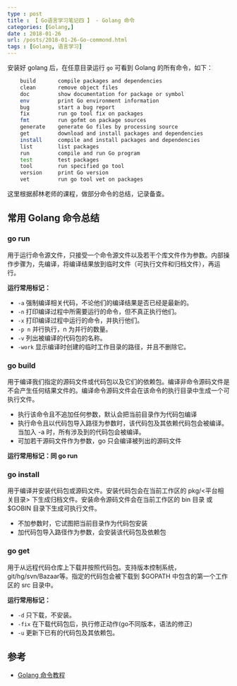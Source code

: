 ```yaml
---
type : post
title : 【 Go语言学习笔记四 】 - Golang 命令
categories: [Golang,] 
date : 2018-01-26
url: /posts/2018-01-26-Go-commond.html 
tags : [Golang, 语言学习]
---
```


安装好 golang 后，在任意目录运行 `go` 可看到 Golang 的所有命令，如下：
```bash
	build       compile packages and dependencies
	clean       remove object files
	doc         show documentation for package or symbol
	env         print Go environment information
	bug         start a bug report
	fix         run go tool fix on packages
	fmt         run gofmt on package sources
	generate    generate Go files by processing source
	get         download and install packages and dependencies
	install     compile and install packages and dependencies
	list        list packages
	run         compile and run Go program
	test        test packages
	tool        run specified go tool
	version     print Go version
	vet         run go tool vet on packages
```

这里根据郝林老师的课程，做部分命令的总结，记录备查。
<!-- more -->
## 常用 Golang 命令总结 

### go run 

用于运行命令源文件，只接受一个命令源文件以及若干个库文件作为参数。内部操作步骤为，先编译，将编译结果放到临时文件（可执行文件和归档文件），再运行。

**运行常用标记：**
- `-a` 强制编译相关代码，不论他们的编译结果是否已经是最新的。
- `-n` 打印编译过程中所需要运行的命令，但不真正执行他们。
- `-x` 打印编译过程中运行的命令，并执行他们。
- `-p n` 并行执行，n 为并行的数量。
- `-v` 列出被编译的代码包的名称。
- `-work` 显示编译时创建的临时工作目录的路径，并且不删除它。

### go build 

用于编译我们指定的源码文件或代码包以及它们的依赖包。编译非命令源码文件是不会产生任何结果文件的。编译命令源码文件会在该命令的执行目录中生成一个可执行文件。

- 执行该命令且不追加任何参数，默认会把当前目录作为代码包编译
- 执行命令且以代码包导入路径为参数时，该代码包及其依赖代码包会被编译。当加入 -a 时，所有涉及到的代码包会被编译。
- 可加若干源码文件作为参数，go 只会编译被列出的源码文件  

**运行常用标记：同 go run**


### go install 

用于编译并安装代码包或源码文件。安装代码包会在当前工作区的 pkg/<平台相关目录> 下生成归档文件。安装命令源码文件会在当前工作区的 bin 目录 或 $GOBIN 目录下生成可执行文件。

- 不加参数时，它试图把当前目录作为代码包安装
- 加代码包导入路径作为参数，会安装该代码包及依赖包 

### go get 

用于从远程代码仓库上下载并按照代码包。支持版本控制系统， git/hg/svn/Bazaar等。指定的代码包会被下载到 $GOPATH 中包含的第一个工作区的 src 目录中。 

**运行常用标记：**
- `-d` 只下载，不安装。
- `-fix` 在下载代码包后，执行修正动作(go不同版本，语法的修正)
- `-u` 更新下已有的代码包及其依赖包。 

## 参考 

- [Golang 命令教程](https://github.com/hyper0x/go_command_tutorial/blob/master/SUMMARY.md)